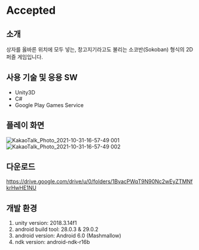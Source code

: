 # Accepted

## 소개

상자를 옳바른 위치에 모두 넣는, 창고지기라고도 불리는 소코반(Sokoban) 형식의 2D 퍼즐 게임입니다.

## 사용 기술 및 응용 SW

- Unity3D
- C#
- Google Play Games Service

## 플레이 화면

![KakaoTalk_Photo_2021-10-31-16-57-49 001](https://user-images.githubusercontent.com/26290540/139573714-06d4747a-b3fd-433e-b7b3-3bd045a451de.gif)
![KakaoTalk_Photo_2021-10-31-16-57-49 002](https://user-images.githubusercontent.com/26290540/139573716-033b90dd-df83-46f4-9f0c-1da2b8a031c8.gif)

## 다운로드 

https://drive.google.com/drive/u/0/folders/1BvacPWqT9N90Nc2wEyZTMNfkrHwHE1NU

## 개발 환경
1. unity version: 2018.3.14f1 
2. android build tool: 28.0.3 & 29.0.2
3. android version: Android 6.0 (Mashmallow)
4. ndk version: android-ndk-r16b

